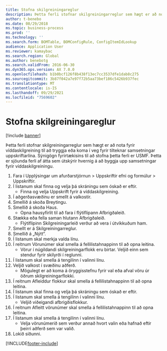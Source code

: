 ```yaml
---
title: Stofna skilgreiningareglur
description: Þetta ferli stofnar skilgreiningarreglur sem hægt er að nota fyrir víddaskilgreining til að tryggja eða koma í veg fyrir tilteknar samsetningar uppskriftarlína.
author: t-benebo
ms.date: 08/29/2018
ms.topic: business-process
ms.prod: ''
ms.technology: ''
ms.search.form: BOMTable, BOMConfigRule, ConfigItemIdLookup
audience: Application User
ms.reviewer: kamaybac
ms.search.region: Global
ms.author: benebotg
ms.search.validFrom: 2016-06-30
ms.dyn365.ops.version: AX 7.0.0
ms.openlocfilehash: b1b0bcf126f8b438f13ec7cc3537dfe1dab8c275
ms.sourcegitcommit: 3b87f042a7e97f72b5aa73bef186c5426b937fec
ms.translationtype: MT
ms.contentlocale: is-IS
ms.lasthandoff: 09/29/2021
ms.locfileid: "7569602"
---
```

# <a name="create-configuration-rules"></a>Stofna skilgreiningareglur

[!include [banner](../../includes/banner.md)]

Þetta ferli stofnar skilgreiningarreglur sem hægt er að nota fyrir víddaskilgreining til að tryggja eða koma í veg fyrir tilteknar samsetningar uppskriftarlína. Sýnigögn fyrirtækisins til að stofna þetta ferli er USMF. Þetta er sjöunda ferli af átta sem útskýrir hvernig á að byggja upp samsetningar fyrir víddaskilgreiningu.

1. Fara í Upplýsingar um afurðarstjórnun > Uppskriftir efni og formúlur > Uppskriftir.
2. Í listanum skal finna og velja þá skráningu sem óskað er eftir.
    * Finna og velja Uppskrift fyrir á víddaskilgreining.  
3. Í aðgerðasvæðinu er smellt á valkostir.
4. Smellið á skoða Breytingu.
5. Smellið á skoða Haus.
    * Opna hausyfirlit til að fara í flýtiflipann Afbrigðaleið.  
6. Stækka eða fella saman hlutann Afbrigðaleið.
    * Flýtiflipinn Skilgreiningarleið verður að vera í útvíkkuðum ham.  
7. Smellt er á Skilgreiningarreglur.
8. Smellið á „Nýtt“.
9. Í listanum skal merkja valda línu.
10. Í reitnum Vörunúmer skal smella á fellilistahnappinn til að opna leitina.
    * Vörur í núgildandi skilgreiningarflokk eru birtar. Veljið einn sem stendur fyrir skilyrði í reglunni.  
11. Í listanum skal smella á tengilinn í valinni línu.
12. Veljið valkost í svæðinu aðferð.
    * Mögulegt er að koma á öryggisstefnu fyrir val eða afval vöru úr öðrum skilgreiningarflokki.  
13. Í reitnum Afleiddur flokkur skal smella á fellilistahnappinn til að opna leitina.
14. Í listanum skal finna og velja þá skráningu sem óskað er eftir.
15. Í listanum skal smella á tengilinn í valinni línu.
    * Veljið viðeigandi afbrigðisflokkur.  
16. Í reitnum Afleitt vörunúmer skal smella á fellilistahnappinn til að opna leitina.
17. Í listanum skal smella á tengilinn í valinni línu.
    * Velja vörunúmerið sem verður annað hvort valin eða hafnað eftir þeirri aðferð sem var valið.  
18. Lokið síðunni.



[!INCLUDE[footer-include](../../../includes/footer-banner.md)]